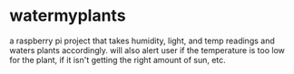 # watermyplants
a raspberry pi project that takes humidity, light, and temp readings and waters plants accordingly. will also alert user if the temperature is too low for the plant, if it isn't getting the right amount of sun, etc. 
